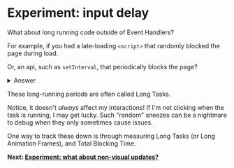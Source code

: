 # Experiment: input delay

What about long running code outside of Event Handlers?

For example, if you had a late-loading `<script>` that randomly blocked the page during load.

Or, an api, such as `setInterval`, that periodically blocks the page?

<details>
<summary>Answer</summary>

```js
setInterval(() => {
  blockFor(1000);
}, 3000);


button.addEventListener("click", () => {
  score.incrementAndUpdateUI();
});
```
</details>

These long-running periods are often called Long Tasks.

Notice, it doesn't *always* affect my interactions!  If I'm not clicking when the task is running, I may get lucky. Such "random" sneezes can be a nightmare to debug when they only sometimes cause issues.

One way to track these down is through measuring Long Tasks (or Long Animation Frames), and Total Blocking Time.

**Next: [Experiment: what about non-visual updates?](https://github.com/malchata/inp-workshop/guides/9-non-visual-updates.md)**
